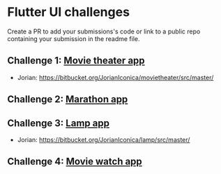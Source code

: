 # Flutter UI challenges
Create a PR to add your submissions's code or link to a public repo containing your submission in the readme file.

## Challenge 1: [Movie theater app](https://dribbble.com/shots/8257559-Movie-2-0)
- Jorian: https://bitbucket.org/JorianIconica/movietheater/src/master/

## Challenge 2: [Marathon app](https://dribbble.com/shots/10000791-Marathon-race-App)

## Challenge 3: [Lamp app](https://miro.medium.com/proxy/1*gsIwEEMEdeANsjLy1gc0NA.gif)
- Jorian: https://bitbucket.org/JorianIconica/lamp/src/master/

## Challenge 4: [Movie watch app](https://dribbble.com/shots/18632188-Movie-App)
